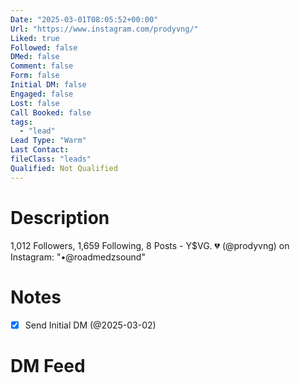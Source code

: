 ```yaml
---
Date: "2025-03-01T08:05:52+00:00"
Url: "https://www.instagram.com/prodyvng/"
Liked: true
Followed: false
DMed: false
Comment: false
Form: false
Initial DM: false
Engaged: false
Lost: false
Call Booked: false
tags:
  - "lead"
Lead Type: "Warm"
Last Contact:
fileClass: "leads"
Qualified: Not Qualified
---
```

# Description
1,012 Followers, 1,659 Following, 8 Posts - Y$VG. 💔 (@prodyvng) on Instagram: "•@roadmedzsound"
# Notes
- [x] Send Initial DM (@2025-03-02)
# DM Feed